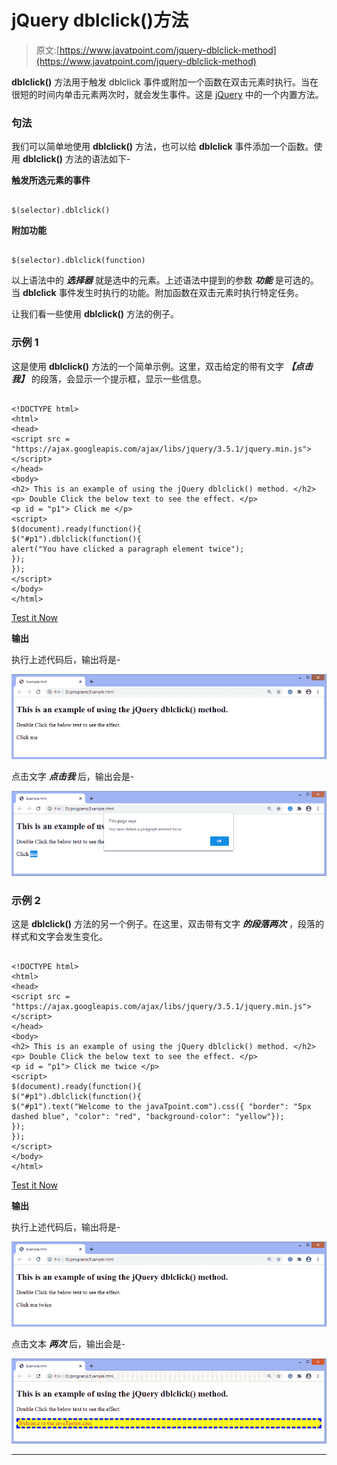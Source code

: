 # jQuery dblclick()方法

> 原文:[https://www.javatpoint.com/jquery-dblclick-method](https://www.javatpoint.com/jquery-dblclick-method)

**dblclick()** 方法用于触发 dblclick 事件或附加一个函数在双击元素时执行。当在很短的时间内单击元素两次时，就会发生事件。这是 [jQuery](https://www.javatpoint.com/jquery-tutorial) 中的一个内置方法。

### 句法

我们可以简单地使用 **dblclick()** 方法，也可以给 **dblclick** 事件添加一个函数。使用 **dblclick()** 方法的语法如下-

**触发所选元素的事件**

```

$(selector).dblclick()

```

**附加功能**

```

$(selector).dblclick(function)

```

以上语法中的 ***选择器*** 就是选中的元素。上述语法中提到的参数 ***功能*** 是可选的。当 **dblclick** 事件发生时执行的功能。附加函数在双击元素时执行特定任务。

让我们看一些使用 **dblclick()** 方法的例子。

### 示例 1

这是使用 **dblclick()** 方法的一个简单示例。这里，双击给定的带有文字 ***【点击我】*** 的段落，会显示一个提示框，显示一些信息。

```

<!DOCTYPE html>
<html>
<head>
<script src = "https://ajax.googleapis.com/ajax/libs/jquery/3.5.1/jquery.min.js"> </script> 
</head>
<body>
<h2> This is an example of using the jQuery dblclick() method. </h2>
<p> Double Click the below text to see the effect. </p>
<p id = "p1"> Click me </p>
<script>
$(document).ready(function(){
$("#p1").dblclick(function(){
alert("You have clicked a paragraph element twice");
});
});
</script>
</body>
</html>

```

[Test it Now](https://www.javatpoint.com/oprweb/test.jsp?filename=jquery-dblclick-method1)

**输出**

执行上述代码后，输出将是-

![jQuery dblclick() method](img/7835077a62b6e280495b7253a2506917.png)

点击文字 ***点击我*** 后，输出会是-

![jQuery dblclick() method](img/3f47bce25a0ef8636ee83480c0348c8a.png)

### 示例 2

这是 **dblclick()** 方法的另一个例子。在这里，双击带有文字 ***的段落两次*** ，段落的样式和文字会发生变化。

```

<!DOCTYPE html>
<html>
<head>
<script src = "https://ajax.googleapis.com/ajax/libs/jquery/3.5.1/jquery.min.js"> </script> 
</head>
<body>
<h2> This is an example of using the jQuery dblclick() method. </h2>
<p> Double Click the below text to see the effect. </p>
<p id = "p1"> Click me twice </p>
<script>
$(document).ready(function(){
$("#p1").dblclick(function(){
$("#p1").text("Welcome to the javaTpoint.com").css({ "border": "5px dashed blue", "color": "red", "background-color": "yellow"});
});
});
</script>
</body>
</html>

```

[Test it Now](https://www.javatpoint.com/oprweb/test.jsp?filename=jquery-dblclick-method2)

**输出**

执行上述代码后，输出将是-

![jQuery dblclick() method](img/aabc7a7a6d974d86e935a7b64a35f187.png)

点击文本 ***两次*** 后，输出会是-

![jQuery dblclick() method](img/fefacc1b94fe5c77182d287648e987ad.png)

* * *
